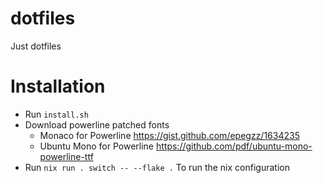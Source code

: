 # dotfiles

Just dotfiles

# Installation
- Run `install.sh`
- Download powerline patched fonts
  - Monaco for Powerline https://gist.github.com/epegzz/1634235
  - Ubuntu Mono for Powerline https://github.com/pdf/ubuntu-mono-powerline-ttf
- Run `nix run . switch -- --flake .` To run the nix configuration
